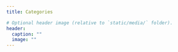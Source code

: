 ```yaml
---
title: Categories

# Optional header image (relative to `static/media/` folder).
header:
  caption: ""
  image: ""
---
```

